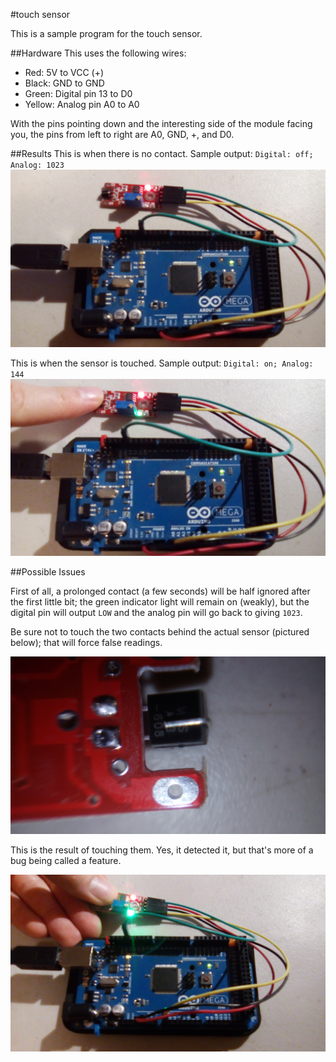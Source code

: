#touch sensor

This is a sample program for the touch sensor.


##Hardware
This uses the following wires:
- Red: 5V to VCC (+)
- Black: GND to GND
- Green: Digital pin 13 to D0
- Yellow: Analog pin A0 to A0

With the pins pointing down and the interesting side of the module facing you, the pins from left to right are A0, GND, +, and D0.

##Results
This is when there is no contact. Sample output: `Digital: off; Analog: 1023`
![notouchee](pictures/notouchee.jpg) 



This is when the sensor is touched. Sample output: `Digital: on; Analog: 144`  
![touch](pictures/touch.jpg)



##Possible Issues

First of all, a prolonged contact (a few seconds) will be half ignored after the first little bit; the green indicator light will remain on (weakly), but the digital pin will output `LOW` and the analog pin will go back to giving `1023`. 

Be sure not to touch the two contacts behind the actual sensor (pictured below); that will force false readings.

![contacts](pictures/contacts.jpg)

This is the result of touching them. Yes, it detected it, but that's more of a bug being called a feature.

![short](pictures/short.jpg)

